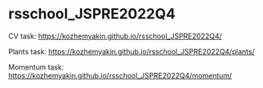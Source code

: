 # rsschool_JSPRE2022Q4

CV task: https://kozhemyakin.github.io/rsschool_JSPRE2022Q4/

Plants task: https://kozhemyakin.github.io/rsschool_JSPRE2022Q4/plants/

Momentum task: https://kozhemyakin.github.io/rsschool_JSPRE2022Q4/momentum/
